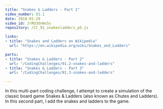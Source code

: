 ```yaml
---
title: "Snakes & Ladders - Part 1"
video_number: 91.1
date: 2018-01-29
video_id: JrRO3OnWs5s
repository: /CC_91_snakesladders_p5.js

links:
- title: "Snakes and Ladders on Wikipedia"
  url: "https://en.wikipedia.org/wiki/Snakes_and_Ladders"

parts:
- title: "Snakes & Ladders - Part 2"
  url: "/CodingChallenges/91.2-snakes-and-ladders"
- title: "Snakes & Ladders - Part 3"
  url: "/CodingChallenges/91.3-snakes-and-ladders"

---
```


In this multi-part coding challenge, I attempt to create a simulation of the classic board game Snakes & Ladders (also known as Chutes and Ladders). In this second part, I add the snakes and ladders to the game. 

